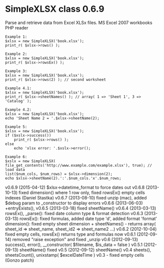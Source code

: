# SimpleXLSX class 0.6.9

Parse and retrieve data from Excel XLSx files. MS Excel 2007 workbooks PHP reader

	Example 1:
	$xlsx = new SimpleXLSX('book.xlsx');
	print_r( $xlsx->rows() );
	
	Example 2: 
	$xlsx = new SimpleXLSX('book.xlsx');
	print_r( $xlsx->rowsEx() );
	
	Example 3: 
	$xlsx = new SimpleXLSX('book.xlsx');
	print_r( $xlsx->rows(2) ); // second worksheet
	
	Example 4.1:
	$xlsx = new SimpleXLSX('book.xlsx');
	print_r( $xlsx->sheetNames() ); // array( 1 => 'Sheet 1', 3 => 'Catalog' );
	
	Example 4.2:
	$xlsx = new SimpleXLSX('book.xlsx');	
	echo 'Sheet Name 2 = '.$xlsx->sheetName(2);
	
	Example 5:
	$xlsx = new SimpleXLSX('book.xlsx');
	if ($xslx->success())
		print_r( $xlsx->rows() );
	else
		echo 'xlsx error: '.$xslx->error();
	
	Example 6:
	$xslx = new SimpleXLSX( file_get_contents('http://www.example.com/example.xlsx'), true); // load data
	list($num_cols, $num_rows) = $xlsx->dimension(2);
	echo $xlsx->sheetName(2).':'.$num_cols.'x'.$num_rows;

v0.6.9 (2015-04-12) $xlsx->datetime_format to force dates out
v0.6.8 (2013-10-13) fixed dimension() where 1 row only, fixed rowsEx() empty cells indexes (Daniel Stastka)
v0.6.7 (2013-08-10) fixed unzip (mac), added $debug param to _constructor to display errors
v0.6.6 (2013-06-03) +entryExists(),
v0.6.5 (2013-03-18) fixed sheetName()
v0.6.4 (2013-03-13) rowsEx(), _parse(): fixed date column type & format detection
v0.6.3 (2013-03-13) rowsEx(): fixed formulas, added date type 'd', added format 'format'
					dimension(): fixed empty sheet dimension
                    + sheetNames() - returns array( sheet_id => sheet_name, sheet_id2 => sheet_name2 ...)
v0.6.2 (2012-10-04) fixed empty cells, rowsEx() returns type and formulas now
v0.6.1 (2012-09-14) removed "raise exception" and fixed _unzip
v0.6 (2012-09-13) success(), error(), __constructor( $filename, $is_data = false )
v0.5.1 (2012-09-13) sheetName() fixed
v0.5 (2012-09-12) sheetName()
v0.4 sheets(), sheetsCount(), unixstamp( $excelDateTime )
v0.3 - fixed empty cells (Gonzo patch)

